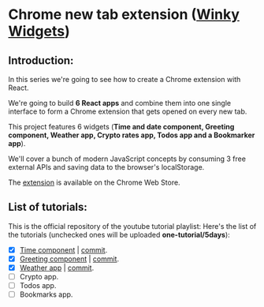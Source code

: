 # Chrome new tab extension ([Winky Widgets](https://chrome.google.com/webstore/detail/winky-widgets/mfgcpbcdabageodfebcphkcidhfgcghl))


## Introduction:
In this series we're going to see how to create a Chrome extension with React. 

We're going to build **6 React apps** and combine them into one single interface to form a Chrome extension that gets opened on every new tab. 

This project features 6 widgets (**Time and date component, Greeting component, Weather app, Crypto rates app, Todos app and a Bookmarker app**).

We'll cover a bunch of modern JavaScript concepts by consuming 3 free external APIs and saving data to the browser's localStorage.

The [extension](https://chrome.google.com/webstore/detail/winky-widgets/mfgcpbcdabageodfebcphkcidhfgcghl) is available on the Chrome Web Store.

## List of tutorials:
This is the official repository of the youtube tutorial playlist:
Here's the list of the tutorials (unchecked ones will be uploaded **one-tutorial/5days**):

- [x] [Time component](https://www.youtube.com/watch?v=jWpqpUqb5rI) | [commit](https://github.com/NizarAffess/new-tab-extension/commit/6313b997f1cbe1d22557f87fc7137a950e2f292d). 
- [x] [Greeting component](https://www.youtube.com/watch?v=BerwuXS6_Mc) | [commit](https://github.com/NizarAffess/new-tab-extension/commit/9b533f8a67f8131ee2437997babf9af6bb07e130).
- [x] [Weather app](https://www.youtube.com/watch?v=A3w_cecWiUE) | [commit](https://github.com/NizarAffess/new-tab-extension/commit/53a0b0ad927139b1808add476b9726fff88c3bcc). 
- [ ] Crypto app. 
- [ ] Todos app. 
- [ ] Bookmarks app. 
